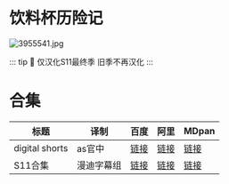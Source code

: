 # 饮料杯历险记

![3955541.jpg](/banner/aquateen.jpg)

::: tip
🍟 仅汉化S11最终季 旧季不再汉化
:::

# 合集

| 标题 | 译制 | 百度 | 阿里 | MDpan |
| --- | --- | --- | --- | --- |
| digital shorts | as官中 | [链接](https://pan.baidu.com/s/1JvNXINdI5F6W7vuBZrotCQ?pwd=769s) | [链接](https://www.aliyundrive.com/s/7rVq68xwBNL) | [链接](https://mdpan.tk/%E9%A5%AE%E6%96%99%E6%9D%AF%E5%8E%86%E9%99%A9%E8%AE%B0) |
| S11合集 | 漫迪字幕组 | [链接](https://pan.baidu.com/s/1SAPiLehCTRbqTgvU5gZuDQ?pwd=zit5) | [链接](https://www.aliyundrive.com/s/DAc9xSzYxbP) | [链接](https://mdpan.tk/%E9%A5%AE%E6%96%99%E6%9D%AF%E5%8E%86%E9%99%A9%E8%AE%B0) |